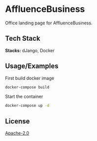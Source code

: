 
# AffluenceBusiness

Office landing page for AffluenceBusiness.

## Tech Stack

**Stacks:** dJango, Docker


## Usage/Examples

First build docker image
```bash
docker-compose build
```

Start the container
```bash
docker-compose up -d
```
## License

[Apache-2.0](https://www.apache.org/licenses/LICENSE-2.0.txt)

